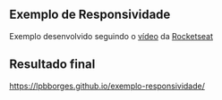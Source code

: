## Exemplo de Responsividade

Exemplo desenvolvido seguindo o [vídeo](https://www.youtube.com/watch?v=H91DhKPjhPk) da [Rocketseat](https://rocketseat.com.br/)

## Resultado final
https://lpbborges.github.io/exemplo-responsividade/
